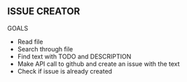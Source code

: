 ## ISSUE CREATOR

GOALS
- Read file
- Search through file
- Find text with TODO and DESCRIPTION
- Make API call to github and create an issue with the text
- Check if issue is already created 